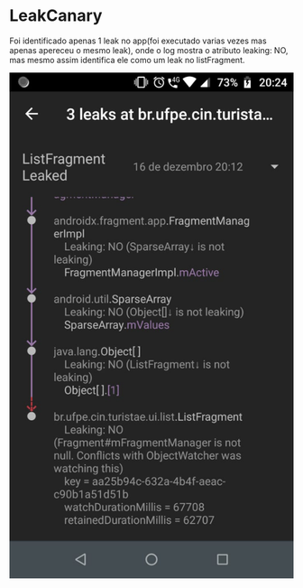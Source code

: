 # LeakCanary

Foi identificado apenas 1 leak no app(foi executado varias vezes mas apenas apereceu o mesmo leak), onde o log mostra o atributo leaking: NO, mas mesmo assim identifica ele como um leak no listFragment.

![](/leak.jpg)
